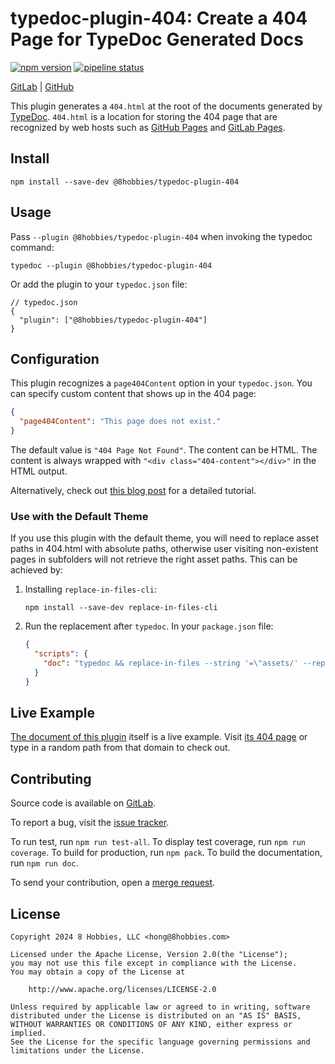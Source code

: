 # typedoc-plugin-404: Create a 404 Page for TypeDoc Generated Docs

[![npm version](https://badge.fury.io/js/@8hobbies%2Ftypedoc-plugin-404.svg)](https://badge.fury.io/js/@8hobbies%2Ftypedoc-plugin-404)
[![pipeline status](https://gitlab.com/8hobbies/typedoc-plugin-404/badges/master/pipeline.svg)](https://gitlab.com/8hobbies/typedoc-plugin-404/-/commits/master)

[GitLab](https://gitlab.com/8hobbies/typedoc-plugin-404) | [GitHub](https://github.com/8hobbies/typedoc-plugin-404)

This plugin generates a `404.html` at the root of the documents generated by
[TypeDoc][]. `404.html` is a location for storing the 404 page that are
recognized by web hosts such as [GitHub Pages][] and [GitLab Pages][].

## Install

```
npm install --save-dev @8hobbies/typedoc-plugin-404
```

## Usage

Pass `--plugin @8hobbies/typedoc-plugin-404` when invoking the typedoc command:

```
typedoc --plugin @8hobbies/typedoc-plugin-404
```

Or add the plugin to your `typedoc.json` file:

```
// typedoc.json
{
  "plugin": ["@8hobbies/typedoc-plugin-404"]
}
```

## Configuration

This plugin recognizes a `page404Content` option in your `typedoc.json`. You can specify custom
content that shows up in the 404 page:

```json
{
  "page404Content": "This page does not exist."
}
```

The default value is `"404 Page Not Found"`. The content can be HTML. The content is always wrapped
with `"<div class="404-content"></div>"` in the HTML output.

Alternatively, check out [this blog post][] for a detailed tutorial.

### Use with the Default Theme

If you use this plugin with the default theme, you will need to replace asset paths in 404.html with
absolute paths, otherwise user visiting non-existent pages in subfolders will not retrieve the right
asset paths. This can be achieved by:

1. Installing `replace-in-files-cli`:

   ```shell
   npm install --save-dev replace-in-files-cli
   ```

2. Run the replacement after `typedoc`. In your `package.json` file:

   ```json
   {
     "scripts": {
       "doc": "typedoc && replace-in-files --string '=\"assets/' --replacement '=\"/assets/' docs/404.html"
     }
   }
   ```

## Live Example

[The document of this plugin](https://typedoc-plugin-404.8hobbies.com) itself is a live example.
Visit [its 404 page](https://typedoc-plugin-404.8hobbies.com/404.html) or type in a random path from
that domain to check out.

## Contributing

Source code is available on [GitLab][].

To report a bug, visit the [issue tracker][].

To run test, run `npm run test-all`. To display test coverage, run `npm run coverage`. To build for
production, run `npm pack`. To build the documentation, run `npm run doc`.

To send your contribution, open a [merge request][].

## License

```text
Copyright 2024 8 Hobbies, LLC <hong@8hobbies.com>

Licensed under the Apache License, Version 2.0(the "License");
you may not use this file except in compliance with the License.
You may obtain a copy of the License at

    http://www.apache.org/licenses/LICENSE-2.0

Unless required by applicable law or agreed to in writing, software
distributed under the License is distributed on an "AS IS" BASIS,
WITHOUT WARRANTIES OR CONDITIONS OF ANY KIND, either express or implied.
See the License for the specific language governing permissions and
limitations under the License.
```

[GitHub Pages]: https://docs.github.com/en/pages/getting-started-with-github-pages/creating-a-custom-404-page-for-your-github-pages-site
[GitLab Pages]: https://docs.gitlab.com/ee/user/project/pages/introduction.html#custom-error-codes-pages
[GitLab]: https://gitlab.com/8hobbies/typedoc-plugin-404
[TypeDoc]: https://typedoc.org/
[issue tracker]: https://gitlab.com/8hobbies/typedoc-plugin-404/issues
[merge request]: https://gitlab.com/8hobbies/typedoc-plugin-404/-/merge_requests
[this blog post]: https://tech.8hobbies.com/posts/make-typedoc-generate-404-page/
